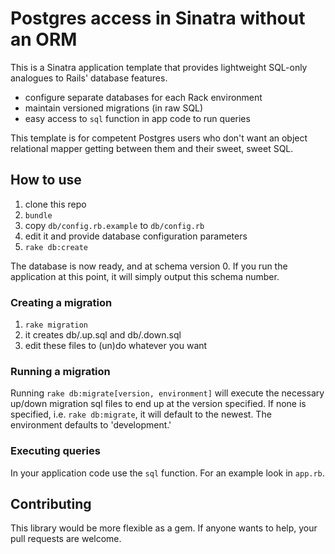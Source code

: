# Postgres access in Sinatra without an ORM

This is a Sinatra application template that provides lightweight
SQL-only analogues to Rails' database features.

* configure separate databases for each Rack environment
* maintain versioned migrations (in raw SQL)
* easy access to `sql` function in app code to run queries

This template is for competent Postgres users who don't want an
object relational mapper getting between them and their sweet, sweet
SQL.

## How to use

1. clone this repo
1. `bundle`
1. copy `db/config.rb.example` to `db/config.rb`
1. edit it and provide database configuration parameters
1. `rake db:create`

The database is now ready, and at schema version 0. If you run the
application at this point, it will simply output this schema number.

### Creating a migration

1. `rake migration`
1. it creates db/<timestamp>.up.sql and db/<timestamp>.down.sql
1. edit these files to (un)do whatever you want

### Running a migration

Running `rake db:migrate[version, environment]` will execute the
necessary up/down migration sql files to end up at the version
specified. If none is specified, i.e. `rake db:migrate`, it will
default to the newest. The environment defaults to 'development.'

### Executing queries

In your application code use the `sql` function. For an example
look in `app.rb`.

## Contributing

This library would be more flexible as a gem. If anyone wants to
help, your pull requests are welcome.
